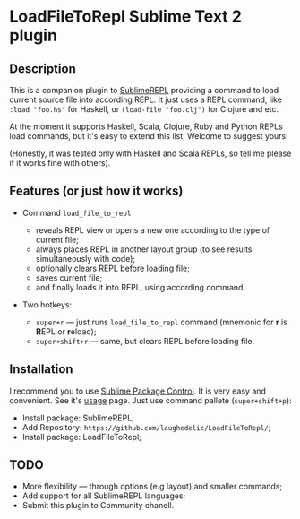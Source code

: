 # LoadFileToRepl Sublime Text 2 plugin

## Description

This is a companion plugin to [SublimeREPL](http://github.com/wuub/SublimeREPL) providing a command to load current source file into according REPL. It just uses a REPL command, like `:load "foo.hs"` for Haskell, or `(load-file "foo.clj")` for Clojure and etc.

At the moment it supports Haskell, Scala, Clojure, Ruby and Python REPLs load commands, but it's easy to extend this list. Welcome to suggest yours!

(Honestly, it was tested only with Haskell and Scala REPLs, so tell me please if it works fine with others).

## Features (or just how it works)

- Command `load_file_to_repl`
	* reveals REPL view or opens a new one according to the type of current file;
	* always places REPL in another layout group (to see results simultaneously with code);
	* optionally clears REPL before loading file;
	* saves current file;
	* and finally loads it into REPL, using according command.

- Two hotkeys:
	* `super+r` — just runs `load_file_to_repl` command (mnemonic for **r** is **R**EPL or **r**eload);
	* `super+shift+r` — same, but clears REPL before loading file.

## Installation

I recommend you to use [Sublime Package Control](http://wbond.net/sublime_packages/package_control). It is very easy and convenient. See it's [usage](http://wbond.net/sublime_packages/package_control/usage) page. Just use command pallete (`super+shift+p`):
* Install package: SublimeREPL;
* Add Repository: `https://github.com/laughedelic/LoadFileToRepl/`;
* Install package: LoadFileToRepl;

## TODO

* More flexibility — through options (e.g layout) and smaller commands;
* Add support for all SublimeREPL languages;
* Submit this plugin to Community chanell.